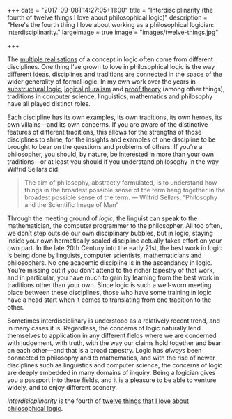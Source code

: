+++
date = "2017-09-08T14:27:05+11:00"
title = "Interdisciplinarity (the fourth of twelve things I love about philosophical logic)"
description = "Here's the fourth thing I love about working as a philosophical logician: interdisciplinarity."
largeimage = true
image = "images/twelve-things.jpg"

+++

The [multiple realisations](http://consequently.org/news/2017/twelve-things-03-multiple-realisability/) of a concept in logic often come from different disciplines. One thing I’ve grown to love in philosophical logic is the way different ideas, disciplines and traditions are connected in the space of the wider generality of formal logic. In my own work over the years in [substructural logic](http://consequently.org/writing/isl), [logical pluralism](http://consequently.org/writing/pluralism/) and [proof theory](http://consequently.org/writing/ptp) (among other things), traditions in computer science, linguistics, mathematics and philosophy have all played distinct roles. 

Each discipline has its own examples, its own traditions, its own heroes, its own villains—and its own concerns. If you are aware of the distinctive features of different traditions, this allows for the strengths of those disciplines to shine, for the insights and examples of one discipline to be brought to bear on the questions and problems of others.  If you’re a philosopher, you should, by nature, be interested in more than your own traditions—or at least you should if you understand philosophy in the way Wilfrid Sellars did:

> The aim of philosophy, abstractly formulated, is to understand how things in the broadest possible sense of the term hang together in the broadest possible sense of the term. — Wilfrid Sellars, “Philosophy and the Scientific Image of Man”

Through the meeting ground of _logic_, the linguist can speak to the mathematician, the computer programmer to the philosopher. All too often, we don’t step outside our own disciplinary bubbles, but in logic, staying inside your own hermetically sealed discipline actually takes effort on your own part. In the late 20th Century into the early 21st, the best work in logic is being done by linguists, computer scientists, mathematicians and philosophers. No one academic discipline is in the ascendancy in logic. You’re missing out if you don’t attend to the richer tapestry of that work, and in particular, you have much to gain by learning from the best work in traditions other than your own. Since logic is such a well-worn meeting place between these disciplines, those who have some training in logic have a head start when it comes to translating from one tradition to the other.

Sometimes interdisciplinary is understood as a relatively recent trend, and in many cases it is. Regardless, the concerns of logic naturally lend themselves to application in any different fields where we are concerned with judgement, with truth, with the way our claims hold together and bear on each other—and that is a broad tapestry. Logic has _always_ been connected to philosophy and to mathematics, and with the rise of newer disciplines such as linguistics and computer science, the concerns of logic are deeply embedded in many domains of inquiry. Being a logician gives you a passport into these fields, and it is a pleasure to be able to venture widely, and to enjoy different scenery.

_Interdisicplinarity_ is the fourth of [twelve things that I love about philosophical logic](http://consequently.org/news/2017/twelve-things-i-love/). 